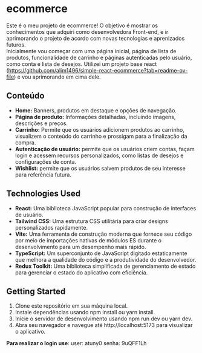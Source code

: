 # ecommerce

Este é o meu projeto de ecommerce!
O objetivo é mostrar os conhecimentos que adquiri como desenvolvedora Front-end, e ir aprimorando o projeto de acordo com novas tecnologias e aprenizados futuros.  
Inicialmente vou começar com uma página inicial, página de lista de produtos, funcionalidade de carrinho e páginas autenticadas pelo usuário, como conta e lista de desejos.
Utilizei um projeto base react (https://github.com/alim1496/simple-react-ecommerce?tab=readme-ov-file) e vou aprimorando em cima dele.

## Conteúdo

- **Home:** Banners, produtos em destaque e opções de navegação.
- **Página de produto:** Informações detalhadas, incluindo imagens, descrições e preços.
- **Carrinho:** Permite que os usuários adicionem produtos ao carrinho, visualizem o conteúdo do carrinho e prossigam para a finalização da compra.
- **Autenticação de usuário:** permite que os usuários criem contas, façam login e acessem recursos personalizados, como listas de desejos e configurações de conta.
- **Wishlist:** permite que os usuários salvem produtos de seu interesse para referência futura.

## Technologies Used

- **React:** Uma biblioteca JavaScript popular para construção de interfaces de usuário.
- **Tailwind CSS:** Uma estrutura CSS utilitária para criar designs personalizados rapidamente.
- **Vite:** Uma ferramenta de construção moderna que fornece seu código por meio de importações nativas de módulos ES durante o desenvolvimento para um desempenho mais rápido.
- **TypeScript:** Um superconjunto de JavaScript digitado estaticamente que melhora a qualidade do código e a produtividade do desenvolvedor.
- **Redux Toolkit:** Uma biblioteca simplificada de gerenciamento de estado para gerenciar o estado do aplicativo com eficiência.

## Getting Started

1. Clone este repositório em sua máquina local.
2. Instale dependências usando npm install ou yarn install.
3. Inicie o servidor de desenvolvimento usando npm run dev ou yarn dev.
4. Abra seu navegador e navegue até http://localhost:5173 para visualizar o aplicativo.

**Para realizar o login use**:
user: atuny0
senha: 9uQFF1Lh
